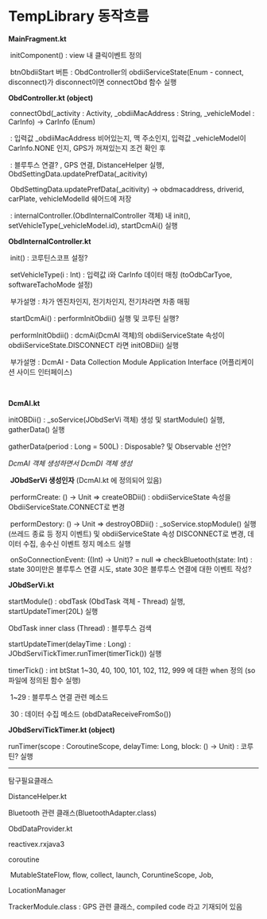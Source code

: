 # TempLibrary 동작흐름



**MainFragment.kt**

​	initComponent() : view 내 클릭이벤트 정의

​		btnObdiiStart 버튼 : ObdController의 obdiiServiceState(Enum - connect, disconnect)가 disconnect이면 connectObd 함수 실행



**ObdController.kt (object)**

​	connectObd(_activity : Activity, _obdiiMacAddress : String, _vehicleModel : CarInfo) -> CarInfo (Enum)

​		: 입력값 _obdiiMacAddress 비어있는지, 맥 주소인지, 입력값 _vehicleModel이 CarInfo.NONE 인지, GPS가 꺼져있는지 조건 확인 후 

​		: 블루투스 연결? , GPS 연결, DistanceHelper 실행, ObdSettingData.updatePrefData(_acitivity)

​			ObdSettingData.updatePrefData(_acitivity) -> obdmacaddress, driverid, carPlate, vehicleModelId 쉐어드에 저장

​		: internalController.(ObdInternalController 객체) 내 init(), setVehicleType(_vehicleModel.id), startDcmAi() 실행



**ObdInternalController.kt**

​	init() : 코루틴스코프 설정?

​	setVehicleType(i : Int) : 입력값 i와 CarInfo 데이터 매칭 (toOdbCarTyoe, softwareTachoMode 설정)

​		부가설명 : 차가 엔진차인지, 전기차인지, 전기차라면 차종 매핑

​	startDcmAi() : performInitObdii() 실행 및 코루틴 실행?

​	performInitObdii() : dcmAi(DcmAI 객체)의 obdiiServiceState 속성이 obdiiServiceState.DISCONNECT 라면 initOBDii() 실행

​		부가설명 : DcmAI - Data Collection Module Application Interface (어플리케이션 사이드 인터페이스)

​		

**DcmAI.kt**

initOBDii() : _soService(JObdSerVi 객체) 생성 및 startModule() 실행, gatherData() 실행

gatherData(period : Long = 500L) : Disposable? 및 Observable 선언? 



*DcmAI 객체 생성하면서 DcmDI 객체 생성*



​	**JObdSerVi 생성인자** (DcmAI.kt 에 정의되어 있음)

​	performCreate: () -> Unit => createOBDii() : obdiiServiceState 속성을 ObdiiServiceState.CONNECT로 변경

​	performDestory: () -> Unit => destroyOBDii() : _soService.stopModule() 실행(쓰레드 종료 등 정지 이벤트) 및 	obdiiServiceState 속성 DISCONNECT로 변경, 데이터 수집, 송수신 이벤트 정지 메소드 실행

​	onSoConnectionEvent: ((Int) -> Unit)? = null => checkBluetooth(state: Int) : state 30미만은 블루투스 연결 시도, 	state 30은 블루투스 연결에 대한 이벤트 작성?



**JObdSerVi.kt**

startModule() : obdTask (ObdTask 객체 - Thread) 실행, startUpdateTimer(20L) 실행

ObdTask inner class (Thread) : 블루투스 검색

startUpdateTimer(delayTime : Long) : JObdServiTickTimer.runTimer(timerTick()) 실행

timerTick() : int btStat 1~30, 40, 100, 101, 102, 112, 999 에 대한 when 정의 (so파일에 정의된 함수 실행)

​	1~29 : 블루투스 연결 관련 메소드

​	30 : 데이터 수집 메소드 (obdDataReceiveFromSo())



**JObdServiTickTimer.kt (object)**

runTimer(scope : CoroutineScope, delayTime: Long, block: () -> Unit) : 코루틴? 실행



---

탐구필요클래스

DistanceHelper.kt

Bluetooth 관련 클래스(BluetoothAdapter.class)

ObdDataProvider.kt



reactivex.rxjava3

coroutine				

​	MutableStateFlow, flow, collect, launch, CoruntineScope, Job, 

LocationManager



TrackerModule.class		: GPS 관련 클래스, compiled code 라고 기재되어 있음
